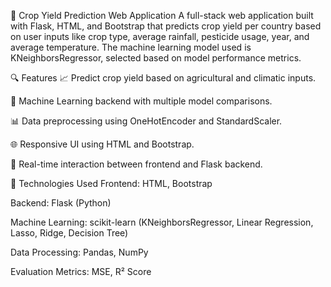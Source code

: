 🌾 Crop Yield Prediction Web Application
A full-stack web application built with Flask, HTML, and Bootstrap that predicts crop yield per country based on user inputs like crop type, average rainfall, pesticide usage, year, and average temperature. The machine learning model used is KNeighborsRegressor, selected based on model performance metrics.

🔍 Features
📈 Predict crop yield based on agricultural and climatic inputs.

🧠 Machine Learning backend with multiple model comparisons.

📊 Data preprocessing using OneHotEncoder and StandardScaler.

🌐 Responsive UI using HTML and Bootstrap.

🔁 Real-time interaction between frontend and Flask backend.

🚀 Technologies Used
Frontend: HTML, Bootstrap

Backend: Flask (Python)

Machine Learning: scikit-learn (KNeighborsRegressor, Linear Regression, Lasso, Ridge, Decision Tree)

Data Processing: Pandas, NumPy

Evaluation Metrics: MSE, R² Score
